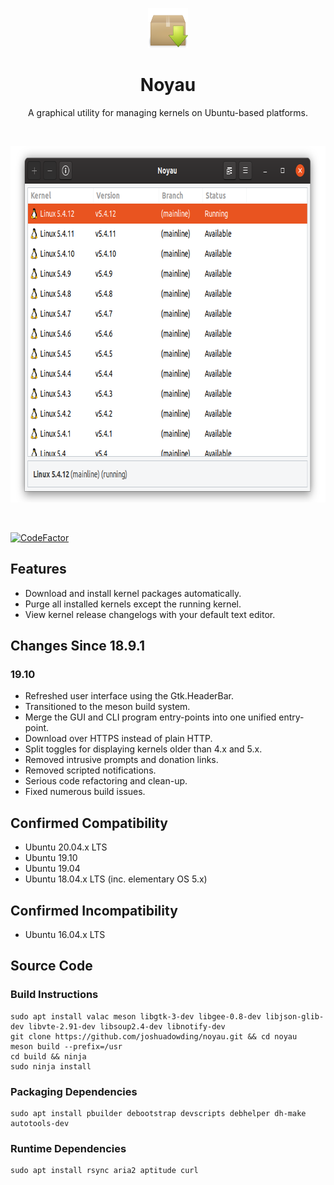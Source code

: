 <p align="center">
    <img width="64" height="64" src="data/images/noyau.png">
</p>

<h1 align="center">
    <b>Noyau</b>
</h1>

<p align="center">
    A graphical utility for managing kernels on Ubuntu-based platforms.
</p>

<br />

<p align="center">
    <img width="720" height="570" src="data/screenshots/main-ubuntu.png">
</p>

<br />

[![CodeFactor](https://www.codefactor.io/repository/github/joshuadowding/noyau/badge)](https://www.codefactor.io/repository/github/joshuadowding/noyau)


<h2>Features</h2>
<ul>
    <li>Download and install kernel packages automatically.</li>
    <li>Purge all installed kernels except the running kernel.</li>
    <li>View kernel release changelogs with your default text editor.</li>
</ul>


<h2>Changes Since 18.9.1</h2>
<h3>19.10</h3>
<ul>
    <li>Refreshed user interface using the Gtk.HeaderBar.</li>
    <li>Transitioned to the meson build system.</li>
    <li>Merge the GUI and CLI program entry-points into one unified entry-point.</li>
    <li>Download over HTTPS instead of plain HTTP.</li>
    <li>Split toggles for displaying kernels older than 4.x and 5.x.</li>
    <li>Removed intrusive prompts and donation links.</li>
    <li>Removed scripted notifications.</li>
    <li>Serious code refactoring and clean-up.</li>
    <li>Fixed numerous build issues.</li>
</ul>


<h2>Confirmed Compatibility</h2>
<ul>
    <li>Ubuntu 20.04.x LTS</li>
    <li>Ubuntu 19.10</li>
    <li>Ubuntu 19.04</li>
    <li>Ubuntu 18.04.x LTS (inc. elementary OS 5.x)</li>
</ul>

<h2>Confirmed Incompatibility</h2>
<ul>
    <li>Ubuntu 16.04.x LTS</li>
</ul>


<h2>Source Code</h2>
<h3>Build Instructions</h3>

    sudo apt install valac meson libgtk-3-dev libgee-0.8-dev libjson-glib-dev libvte-2.91-dev libsoup2.4-dev libnotify-dev
    git clone https://github.com/joshuadowding/noyau.git && cd noyau
    meson build --prefix=/usr
    cd build && ninja
    sudo ninja install

<h3>Packaging Dependencies</h3>

    sudo apt install pbuilder debootstrap devscripts debhelper dh-make autotools-dev

<h3>Runtime Dependencies</h3>

    sudo apt install rsync aria2 aptitude curl

